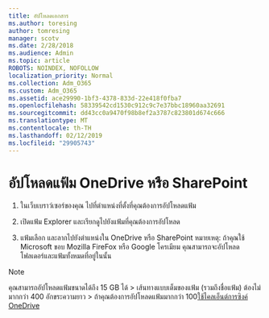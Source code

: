 ```yaml
---
title: อัปโหลดเอกสาร
ms.author: toresing
author: tomresing
manager: scotv
ms.date: 2/28/2018
ms.audience: Admin
ms.topic: article
ROBOTS: NOINDEX, NOFOLLOW
localization_priority: Normal
ms.collection: Adm_O365
ms.custom: Adm_O365
ms.assetid: ace29990-1bf3-4378-833d-22e418f0fba7
ms.openlocfilehash: 58339542cd1530c912c9c7e37bbc18960aa32691
ms.sourcegitcommit: dd43cc0a9470f98b8ef2a3787c823801d674c666
ms.translationtype: MT
ms.contentlocale: th-TH
ms.lasthandoff: 02/12/2019
ms.locfileid: "29905743"
---
```

# <a name="upload-files-to-onedrive-or-sharepoint"></a>อัปโหลดแฟ้ม OneDrive หรือ SharePoint

1. ในเว็บเบราว์เซอร์ของคุณ ไปที่ตำแหน่งที่ตั้งที่คุณต้องการอัปโหลดแฟ้ม
    
2. เปิดแฟ้ม Explorer และเรียกดูไปยังแฟ้มที่คุณต้องการอัปโหลด
    
3. แฟ้มเลือก และลากไปยังตำแหน่งใน OneDrive หรือ SharePoint หมายเหตุ: ถ้าคุณใช้ Microsoft ขอบ Mozilla FireFox หรือ Google โครเมียม คุณสามารถจะอัปโหลดโฟลเดอร์และแฟ้มทั้งหมดที่อยู่ในนั้น
    
> [!NOTE]
>  คุณสามารถอัปโหลดแฟ้มขนาดได้ถึง 15 GB ได้ > เส้นทางแบบเต็มของแฟ้ม (รวมถึงชื่อแฟ้ม) ต้องไม่มากกว่า 400 อักขระความยาว > ถ้าคุณต้องการอัปโหลดแฟ้มมากกว่า 100[ใช้ไคลเอ็นต์การซิงค์ OneDrive](https://go.microsoft.com/fwlink/?linkid=866427) 
  

